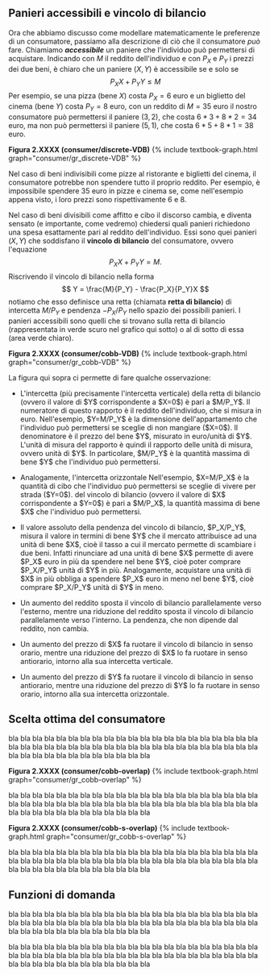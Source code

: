 
<h2 id="SUBSEC_VDB">Panieri accessibili e vincolo di bilancio</h2>

Ora che abbiamo discusso come modellare matematicamente le preferenze di un consumatore, passiamo alla descrizione di ciò che il consumatore <i>può</i> fare. Chiamiamo <i><b>accessibile</b></i> un paniere che l'individuo può permettersi di acquistare. Indicando con $M$ il reddito dell'individuo e con $P_X$ e $P_Y$ i prezzi dei due beni, è chiaro che un paniere $(X,Y)$ è accessibile se e solo se
$$
 P_XX+P_YY\leq M
$$
Per esempio, se una pizza (bene $X$) costa $P_X=6$ euro e un biglietto del cinema (bene $Y$) costa $P_Y=8$ euro, con un reddito di $M=35$ euro il nostro consumatore può permettersi il paniere $(3,2)$, che costa $6 *3+8 *2=34$ euro, ma non può permettersi il paniere $(5,1)$, che costa $6 *5+8 *1=38$ euro.

<a id="gr_consumer/discrete-VDB"><strong>Figura 2.XXXX (consumer/discrete-VDB)</strong></a>
{% include textbook-graph.html graph="consumer/gr_discrete-VDB" %}



Nel caso di beni indivisibili come pizze al ristorante e biglietti del cinema, il consumatore potrebbe non spendere tutto il proprio reddito. Per esempio, è impossibile spendere $35$ euro in pizze e cinema se, come nell'esempio appena visto, i loro prezzi sono rispettivamente $6$ e $8$.

Nel caso di beni divisibili come affitto e cibo il discorso cambia, e diventa sensato (e importante, come vedremo) chiedersi quali panieri richiedono una spesa esattamente pari al reddito dell'individuo. Essi sono quei panieri $(X,Y)$ che soddisfano il <b>vincolo di bilancio</b> del consumatore, ovvero l'equazione
$$
 P_XX+P_YY = M.
$$
Riscrivendo il vincolo di bilancio nella forma
$$
 Y = \frac{M}{P_Y} - \frac{P_X}{P_Y}X
$$
notiamo che esso definisce una retta (chiamata <b>retta di bilancio</b>) di intercetta $M/P_Y$ e pendenza $-P_X/P_Y$ nello spazio dei possibili panieri. I panieri accessibili sono quelli che si trovano sulla retta di bilancio (rappresentata in verde scuro nel grafico qui sotto) o al di sotto di essa (area verde chiaro).

<a id="gr_consumer/cobb-VDB"><strong>Figura 2.XXXX (consumer/cobb-VDB)</strong></a>
{% include textbook-graph.html graph="consumer/gr_cobb-VDB" %}

La figura qui sopra ci permette di fare qualche osservazione:

<ul>
  <li>
    <p>
	L'intercetta (più precisamente l'intercetta verticale) della retta di bilancio (ovvero il valore di $Y$ corrispondente a $X=0$) è pari a $M/P_Y$. Il numeratore di questo rapporto è il reddito dell'individuo, che si misura in euro.
	<span class="marginnote">
	Nell'esempio, $Y=M/P_Y$ è la dimensione dell'appartamento che l'individuo può permettersi se sceglie di non mangiare ($X=0$).
	</span>
	Il denominatore è il prezzo del bene $Y$, misurato in euro/unità di $Y$. L'unità di misura del rapporto è quindi il rapporto delle unità di misura, ovvero unità di $Y$. In particolare, $M/P_Y$ è la quantità massima di bene $Y$ che l'individuo può permettersi.
	</p>
  </li>
  <li>
    <p>
	Analogamente, l'intercetta orizzontale
	<span class="marginnote">
	Nell'esempio, $X=M/P_X$ è la quantità di cibo che l'individuo può permettersi se sceglie di vivere per strada ($Y=0$).
	</span>
	del vincolo di bilancio (ovvero il valore di $X$ corrispondente a $Y=0$) è pari a $M/P_X$, la quantità massima di bene $X$ che l'individuo può permettersi.
	</p>
  </li>
  <li>
    <p>
	Il valore assoluto della pendenza del vincolo di bilancio, $P_X/P_Y$, misura il valore in termini di bene $Y$ che il mercato attribuisce ad una unità di bene $X$, cioè il tasso a cui il mercato permette di scambiare i due beni. Infatti rinunciare ad una unità di bene $X$ permette di avere $P_X$ euro in più da spendere nel bene $Y$, cioè poter comprare $P_X/P_Y$ unità di $Y$ in più. Analogamente, acquistare una unità di $X$ in più obbliga a spendere $P_X$ euro in meno nel bene $Y$, cioè comprare $P_X/P_Y$ unità di $Y$ in meno. 
	</p>
  </li>
  <li>
    <p>
	Un aumento del reddito sposta il vincolo di bilancio parallelamente verso l'esterno, mentre una  riduzione del reddito sposta il vincolo di bilancio parallelamente verso l'interno. La pendenza, che non dipende dal reddito, non cambia.
	</p>
  </li>
  <li>
    <p>
	Un aumento del prezzo di $X$ fa ruotare il vincolo di bilancio in senso orario, mentre una riduzione del prezzo di $X$ lo fa ruotare in senso antiorario, intorno alla sua intercetta verticale.
	</p>
  </li>
  <li>
    <p>
	Un aumento del prezzo di $Y$ fa ruotare il vincolo di bilancio in senso antiorario, mentre una riduzione del prezzo di $Y$ lo fa ruotare in senso orario, intorno alla sua intercetta orizzontale.
	</p>
  </li>
</ul>

































<h2 id="SUBSEC_OPT">Scelta ottima del consumatore</h2>




bla bla bla bla bla bla bla bla bla bla bla bla bla bla bla bla bla bla bla bla bla bla bla bla bla bla bla bla bla bla bla bla bla bla bla bla bla bla bla bla bla bla bla bla bla bla bla bla bla bla bla bla bla bla 


<a id="gr_consumer/cobb-overlap"><strong>Figura 2.XXXX (consumer/cobb-overlap)</strong></a>
{% include textbook-graph.html graph="consumer/gr_cobb-overlap" %}

bla bla bla bla bla bla bla bla bla bla bla bla bla bla bla bla bla bla bla bla bla bla bla bla bla bla bla bla bla bla bla bla bla bla bla bla bla bla bla bla bla bla bla bla bla bla bla bla bla bla bla bla bla bla 

<a id="gr_consumer/cobb-s-overlap"><strong>Figura 2.XXXX (consumer/cobb-s-overlap)</strong></a>
{% include textbook-graph.html graph="consumer/gr_cobb-s-overlap" %}

bla bla bla bla bla bla bla bla bla bla bla bla bla bla bla bla bla bla bla bla bla bla bla bla bla bla bla bla bla bla bla bla bla bla bla bla bla bla bla bla bla bla bla bla bla bla bla bla bla bla bla bla bla bla 


















<h2 id="SUBSEC_DEMAND">Funzioni di domanda</h2>

bla bla bla bla bla bla bla bla bla bla bla bla bla bla bla bla bla bla bla bla bla bla bla bla bla bla bla bla bla bla bla bla bla bla bla bla bla bla bla bla bla bla bla bla bla bla bla bla bla bla bla bla bla bla 

bla bla bla bla bla bla bla bla bla bla bla bla bla bla bla bla bla bla bla bla bla bla bla bla bla bla bla bla bla bla bla bla bla bla bla bla bla bla bla bla bla bla bla bla bla bla bla bla bla bla bla bla bla bla 


































